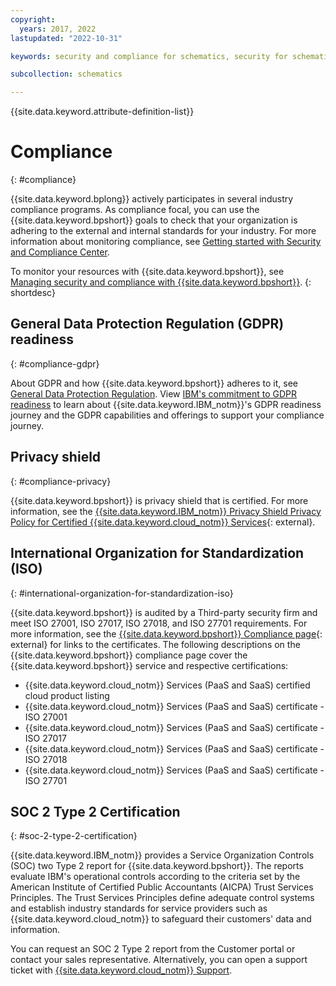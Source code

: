 ```yaml
---
copyright:
  years: 2017, 2022
lastupdated: "2022-10-31"

keywords: security and compliance for schematics, security for schematics, compliance for schematics, compliance

subcollection: schematics

---
```


{{site.data.keyword.attribute-definition-list}}


# Compliance
{: #compliance}

{{site.data.keyword.bplong}} actively participates in several industry compliance programs. As compliance focal, you can use the {{site.data.keyword.bpshort}} goals to check that your organization is adhering to the external and internal standards for your industry. For more information about monitoring compliance, see [Getting started with Security and Compliance Center](/docs/security-compliance?topic=security-compliance-getting-started).

To monitor your resources with {{site.data.keyword.bpshort}}, see [Managing security and compliance with {{site.data.keyword.bpshort}}](/docs/schematics?topic=schematics-monitoring-instances).
{: shortdesc}

## General Data Protection Regulation (GDPR) readiness
{: #compliance-gdpr}

About GDPR and how {{site.data.keyword.bpshort}} adheres to it, see [General Data Protection Regulation](/docs/schematics?topic=schematics-general-data-protection-regulation-gdpr). View [IBM's commitment to GDPR readiness](https://www.ibm.com/data-responsibility/gdpr/) to learn about {{site.data.keyword.IBM_notm}}'s GDPR readiness journey and the GDPR capabilities and offerings to support your compliance journey. 

## Privacy shield
{: #compliance-privacy}

{{site.data.keyword.bpshort}} is privacy shield that is certified. For more information, see the [{{site.data.keyword.IBM_notm}} Privacy Shield Privacy Policy for Certified {{site.data.keyword.cloud_notm}} Services](https://www.ibm.com/us-en/privacy/privacy-shield){: external}.

## International Organization for Standardization (ISO)
{: #international-organization-for-standardization-iso}

{{site.data.keyword.bpshort}} is audited by a Third-party security firm and meet ISO 27001, ISO 27017, ISO 27018, and ISO 27701 requirements. For more information, see the [{{site.data.keyword.bpshort}} Compliance page](https://www.ibm.com/cloud/compliance){: external} for links to the certificates. The following descriptions on the {{site.data.keyword.bpshort}} compliance page cover the {{site.data.keyword.bpshort}} service and respective certifications:
 
- {{site.data.keyword.cloud_notm}} Services (PaaS and SaaS) certified cloud product listing
- {{site.data.keyword.cloud_notm}} Services (PaaS and SaaS) certificate - ISO 27001
- {{site.data.keyword.cloud_notm}} Services (PaaS and SaaS) certificate - ISO 27017
- {{site.data.keyword.cloud_notm}} Services (PaaS and SaaS) certificate - ISO 27018
- {{site.data.keyword.cloud_notm}} Services (PaaS and SaaS) certificate - ISO 27701

## SOC 2 Type 2 Certification
{: #soc-2-type-2-certification}

{{site.data.keyword.IBM_notm}} provides a Service Organization Controls (SOC) two Type 2 report for {{site.data.keyword.bpshort}}. The reports evaluate IBM's operational controls according to the criteria set by the American Institute of Certified Public Accountants (AICPA) Trust Services Principles. The Trust Services Principles define adequate control systems and establish industry standards for service providers such as {{site.data.keyword.cloud_notm}} to safeguard their customers' data and information.

You can request an SOC 2 Type 2 report from the Customer portal or contact your sales representative. Alternatively, you can open 
a support ticket with [{{site.data.keyword.cloud_notm}} Support](https://www.ibm.com/cloud/support).
